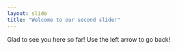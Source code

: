 ```yaml
---
layout: slide
title: "Welcome to our second slide!"
---
```

Glad to see you here so far!
Use the left arrow to go back!
